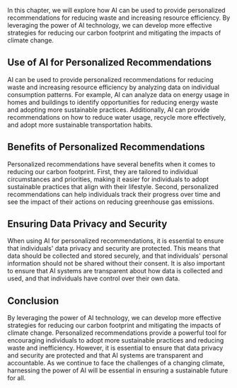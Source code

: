 
In this chapter, we will explore how AI can be used to provide personalized recommendations for reducing waste and increasing resource efficiency. By leveraging the power of AI technology, we can develop more effective strategies for reducing our carbon footprint and mitigating the impacts of climate change.

Use of AI for Personalized Recommendations
------------------------------------------

AI can be used to provide personalized recommendations for reducing waste and increasing resource efficiency by analyzing data on individual consumption patterns. For example, AI can analyze data on energy usage in homes and buildings to identify opportunities for reducing energy waste and adopting more sustainable practices. Additionally, AI can provide recommendations on how to reduce water usage, recycle more effectively, and adopt more sustainable transportation habits.

Benefits of Personalized Recommendations
----------------------------------------

Personalized recommendations have several benefits when it comes to reducing our carbon footprint. First, they are tailored to individual circumstances and priorities, making it easier for individuals to adopt sustainable practices that align with their lifestyle. Second, personalized recommendations can help individuals track their progress over time and see the impact of their actions on reducing greenhouse gas emissions.

Ensuring Data Privacy and Security
----------------------------------

When using AI for personalized recommendations, it is essential to ensure that individuals' data privacy and security are protected. This means that data should be collected and stored securely, and that individuals' personal information should not be shared without their consent. It is also important to ensure that AI systems are transparent about how data is collected and used, and that individuals have control over their own data.

Conclusion
----------

By leveraging the power of AI technology, we can develop more effective strategies for reducing our carbon footprint and mitigating the impacts of climate change. Personalized recommendations provide a powerful tool for encouraging individuals to adopt more sustainable practices and reducing waste and inefficiency. However, it is essential to ensure that data privacy and security are protected and that AI systems are transparent and accountable. As we continue to face the challenges of a changing climate, harnessing the power of AI will be essential in ensuring a sustainable future for all.
